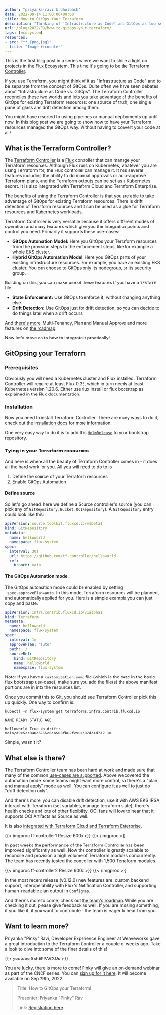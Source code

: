```yaml
---
author: "priyanka-ravi & dholbach"
date: 2022-09-14 11:00:00+00:00
title: How to GitOps Your Terraform
description: "Thinking of 'Infrastructure as Code' and GitOps as two separate worlds that can't be reconciled? Check out this blog post, especially if you are a Terraform user. Move it to GitOps without changing any of your code!"
url: /blog/2022/09/how-to-gitops-your-terraform/
tags: [ecosystem]
resources:
- src: "**.{png,jpg}"
  title: "Image #:counter"
---
```


This is the first blog post in a series where we want to shine a light
on projects in the [Flux Ecosystem](/ecosystem/). This time it's
going to be the [Terraform
Controller](https://github.com/weaveworks/tf-controller).

If you use Terraform, you might think of it as "Infrastructure as Code"
and to be separate from the concept of GitOps. Quite often we have seen
debates about "Infrastructure as Code vs. GitOps". The Terraform
Controller reconciles these two worlds and lets you take advantage of
the benefits of GitOps for existing Terraform resources: one source of
truth, one single pane of glass and drift detection among them.

You might have resorted to using pipelines or manual deployments up
until now. In this blog post we are going to show how to have your
Terraform resources managed the GitOps way. Without having to convert
your code at all!

## What is the Terraform Controller?

The [Terraform Controller](https://weaveworks.github.io/tf-controller/)
is a [Flux](http://fluxcd.io) controller that can manage your
Terraform resources. Although Flux runs on Kubernetes, whatever you are
using Terraform for, the Flux controller can manage it. It has several
features including the ability to do manual approvals or auto-approve
Terraform plans, and the Terraform outputs can be set as a Kubernetes
secret. It is also integrated with Terraform Cloud and Terraform
Enterprise.

The benefits of using the Terraform Controller is that you are able to
take advantage of GitOps for existing Terraform resources. There is
drift detection of Terraform resources and it can be used as a glue for
Terraform resources and Kubernetes workloads.

Terraform Controller is very versatile because it offers different modes
of operation and many features which give you the integration points and
control you need. Primarily it supports these use-cases:

- **GitOps Automation Model:** Here you GitOps your Terraform
  resources from the provision steps to the enforcement steps, like
  for example a whole EKS cluster.
- **Hybrid GitOps Automation Model:** Here you GitOps parts of your
  existing infrastructure resources. For example, you have an
  existing EKS cluster. You can choose to GitOps only its nodegroup,
  or its security group.

Building on this, you can make use of these features if you have a
`TFSTATE` file:

- **State Enforcement:** Use GitOps to enforce it, without changing
  anything else.
- **Drift Detection:** Use GitOps just for drift detection, so you can
  decide to do things later when a drift occurs.

And [there's more](https://weaveworks.github.io/tf-controller/#features):
Multi-Tenancy, Plan and Manual Approve and more features on [the
roadmap](https://github.com/weaveworks/tf-controller#roadmap).

Now let's move on to how to integrate it practically!

## GitOpsing your Terraform

### Prerequisites

Obviously you will need a Kubernetes cluster and Flux installed.
Terraform Controller will require at least Flux 0.32, which in turn
needs at least Kubernetes version 1.20.6. Either use flux install or
flux bootstrap as explained in [the Flux documentation](/flux/concepts/).

### Installation

Now you need to install Terraform Controller. There are many ways to do it,
check out the [installation
docs](https://weaveworks.github.io/tf-controller/getting_started/#installation)
for more information.

One very easy way to do it is to add this
[`HelmRelease`](https://raw.githubusercontent.com/weaveworks/tf-controller/main/docs/release.yaml)
to your bootstrap repository.

### Tying in your Terraform resources

And here is where all the beauty of Terraform Controller comes in - it
does all the hard work for you. All you will need to do to is

1. Define the source of your Terraform resources
1. Enable GitOps Automation

#### Define source

So let's go ahead, here we define a Source controller's source (you can
pick any of `GitRepository`, `Bucket`, `OCIRepository`). A `GitRepository`
entry could look like this:

```yaml
apiVersion: source.toolkit.fluxcd.io/v1beta1
kind: GitRepository
metadata:
  name: helloworld
  namespace: flux-system
spec:
  interval: 30s
  url: https://github.com/tf-controller/helloworld
  ref:
    branch: main
```

#### The GitOps Automation mode

The GitOps automation mode could be enabled by setting
`.spec.approvePlan=auto`. In this mode, Terraform resources will be
planned, and automatically applied for you. Here is a simple example you
can just copy and paste.

```yaml
apiVersion: infra.contrib.fluxcd.io/v1alpha1
kind: Terraform
metadata:
  name: helloworld
  namespace: flux-system
spec:
  interval: 1m
  approvePlan: "auto"
  path: ./
  sourceRef:
    kind: GitRepository
    name: helloworld
    namespace: flux-system
```

Note: If you have a `kustomization.yaml` file (which is the case in the
basic flux bootstrap use-case), make sure you add the file(s) the above
manifest portions are in into the resources list.

Once you commit this to Git, you should see Terraform Controller pick
this up quickly. One way to confirm is:

```cli
kubectl -n flux-system get terraforms.infra.contrib.fluxcd.io

NAME READY STATUS AGE

helloworld True No drift:
main/d9c5cc348e555526ea563fb82fc901e37de4d732 1m
```

Simple, wasn't it?

## What else is there?

The Terraform Controller team has been hard at work and made sure that
many of the common [use-cases are
supported](https://weaveworks.github.io/tf-controller/use_cases/).
Above we covered the automation mode, some teams might want more
control, so there's a "plan and manual apply" mode as well. You can
configure it as well to just do "drift detection only".

And there's more, you can disable drift detection, use it with AWS EKS
IRSA, interact with Terraform (set variables, manage terraform state),
there's health checks and lots of other flexibility. OCI fans will love
to hear that it supports OCI Artifacts as Source as well.

It is also [integrated with Terraform Cloud and Terraform
Enterprise](https://weaveworks.github.io/tf-controller/tfe_integration/).

{{< imgproc tf-controller1 Resize 600x >}}
{{< /imgproc >}}

In past weeks the performance of the Terraform Controller has been
improved significantly as well. Now the controller is greatly scalable
to reconcile and provision a high volume of Terraform modules
concurrently. The team has recently tested the controller with 1,500
Terraform modules.

{{< imgproc tf-controller2 Resize 600x >}}
{{< /imgproc >}}

In the most recent release (v0.12.0) new features are: custom backend
support, interoperability with Flux's Notification Controller, and
supporting human-readable plan output in `ConfigMap`.

And there's more to come, check out [the team's
roadmap](https://github.com/weaveworks/tf-controller#roadmap).
While you are checking it out, please give feedback as well. If you are
missing something, if you like it, if you want to contribute - the team
is eager to hear from you.

## Want to learn more?

Priyanka "Pinky" Ravi, Developer Experience Engineer at Weaveworks gave
a great introduction to the Terraform Controller a couple of weeks ago.
Take a look to dive into some of the finer details of this!

{{< youtube 8xhEPPA6XUs >}}

You are lucky, there is more to come! Pinky will give an on-demand
webinar as part of the CNCF series. You can [sign up for it
here](https://community.cncf.io/events/details/cncf-cncf-online-programs-presents-cncf-on-demand-webinar-how-to-gitops-your-terraform/).
It will become available on Sep 29th, 2022.

> Title: How to GitOps your Terraform!
>
> Presenter: Priyanka "Pinky" Ravi
>
> Link: [Registration
> here](https://community.cncf.io/events/details/cncf-cncf-online-programs-presents-cncf-on-demand-webinar-how-to-gitops-your-terraform/).
